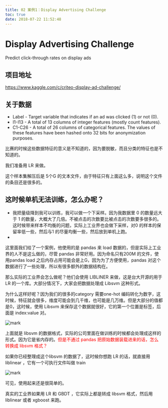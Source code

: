 ```yaml
---
title: 02 案例1：Display Advertising Challenge
toc: true
date: 2018-07-22 11:52:48
---
```

# Display Advertising Challenge

Predict click-through rates on display ads

## 项目地址

https://www.kaggle.com/c/criteo-display-ad-challenge/

## 关于数据

- Label - Target variable that indicates if an ad was clicked (1) or not (0).
- I1-I13 - A total of 13 columns of integer features (mostly count features).
- C1-C26 - A total of 26 columns of categorical features. The values of these features have been hashed onto 32 bits for anonymization purposes.

比赛的时候这些数据特征的意义是不知道的，因为要脱敏，而且分类的特征也是不知道的。

我们准备用 LR 来做。

这个样本集解压后是 5个G 的文本文件，由于特征只有上面这么多，说明这个文件的条目还是很多的。

## 这时候单机无法训练，怎么办呢？

- 我把量级降到我可以训练，我可以做一个下采样。因为我数据里 0 的数量远大于 1 的数量，大概大了几倍。不被点击的次数要比被点击的次数要多很多的。这时候带来样本不均衡的问题，实际上工业界也会做下采样，对0 的样本的保留率低一些，然后与1 的尽量均衡一些，然后放到单机上跑。
-








这里面我们给了一个案例，他使用的是 pandas 来 load 数据的，但是实际上工业界的人不是这么做的，尽管 pandas 非常好用。因为命名只有200M 的文件，使用pandas load 之后内存占用可能会是上G，因为为了方便使用，pandas 对这个数据进行了一些处理，所以有很多额外的数据结构在。

那么实际的工业界会怎么做呢？他们会使用 LIBLINER 来做，这是台大开源的用于 LR 的一个库。大部分情况下，大家会把数据处理成 Libsvm 这种形式。

为什么这样好呢？因为我们的很多的category 需要one-hot 编码转化为数字，这时候，特征就会很多，维度可能会到几千维，也可能是几万维。但是大部分的值都是0，这时候，使用 Libsvm 来保存这个数据就很好，它的第一个位置是标签，后面是 index:value 对。

![mark](http://pacdb2bfr.bkt.clouddn.com/blog/image/180722/mdjl8ALLB8.png?imageslim)

上面就是  libsvm 的数据格式，实际的公司里面在做训练的时候都会处理成这样的形式。因为它是省内存的。<span style="color:red;">但是不通过 pandas 把原始数据装载进来的话，怎么转换成 libsvm 格式？</span>

如果你已经整理成这个libsvm 的数据了，这时候你想跑 LR 的话，就直接用 liblinear ，它有一个可执行文件叫做 train

![mark](http://pacdb2bfr.bkt.clouddn.com/blog/image/180722/i0L22bH669.png?imageslim)

可见，使用起来还是很简单的。

真实的工业界如果用 LR 和 GBDT ，它实际上都是转成 libsvm 格式，然后用 liblinear 或者 xgboost 来跑。

